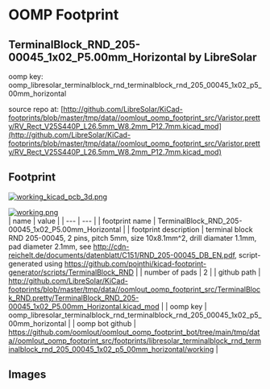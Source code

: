 # OOMP Footprint  
## TerminalBlock_RND_205-00045_1x02_P5.00mm_Horizontal  by LibreSolar  
  
oomp key: oomp_libresolar_terminalblock_rnd_terminalblock_rnd_205_00045_1x02_p5_00mm_horizontal  
  
source repo at: [http://github.com/LibreSolar/KiCad-footprints/blob/master/tmp/data//oomlout_oomp_footprint_src/Varistor.pretty/RV_Rect_V25S440P_L26.5mm_W8.2mm_P12.7mm.kicad_mod](http://github.com/LibreSolar/KiCad-footprints/blob/master/tmp/data//oomlout_oomp_footprint_src/Varistor.pretty/RV_Rect_V25S440P_L26.5mm_W8.2mm_P12.7mm.kicad_mod)  
## Footprint  
  
[![working_kicad_pcb_3d.png](working_kicad_pcb_3d_600.png)](working_kicad_pcb_3d.png)  
  
[![working.png](working_600.png)](working.png)  
| name | value | 
| --- | --- | 
| footprint name | TerminalBlock_RND_205-00045_1x02_P5.00mm_Horizontal | 
| footprint description | terminal block RND 205-00045, 2 pins, pitch 5mm, size 10x8.1mm^2, drill diamater 1.1mm, pad diameter 2.1mm, see http://cdn-reichelt.de/documents/datenblatt/C151/RND_205-00045_DB_EN.pdf, script-generated using https://github.com/pointhi/kicad-footprint-generator/scripts/TerminalBlock_RND | 
| number of pads | 2 | 
| github path | http://github.com/LibreSolar/KiCad-footprints/blob/master/tmp/data//oomlout_oomp_footprint_src/TerminalBlock_RND.pretty/TerminalBlock_RND_205-00045_1x02_P5.00mm_Horizontal.kicad_mod | 
| oomp key | oomp_libresolar_terminalblock_rnd_terminalblock_rnd_205_00045_1x02_p5_00mm_horizontal | 
| oomp bot github | https://github.com/oomlout/oomlout_oomp_footprint_bot/tree/main/tmp/data//oomlout_oomp_footprint_src/footprints/libresolar_terminalblock_rnd_terminalblock_rnd_205_00045_1x02_p5_00mm_horizontal/working | 
## Images  
